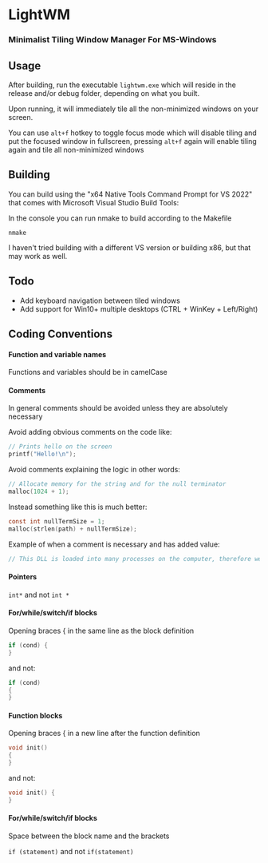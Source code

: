 # LightWM
### Minimalist Tiling Window Manager For MS-Windows

## Usage

After building, run the executable ```lightwm.exe``` which will reside in the release and/or debug folder, depending on what you built.

Upon running, it will immediately tile all the non-minimized windows on your screen.

You can use ```alt+f``` hotkey to toggle focus mode which will disable tiling and put the focused window in fullscreen, pressing ```alt+f``` again will enable tiling again and tile all non-minimized windows

## Building

You can build using the "x64 Native Tools Command Prompt for VS 2022" that comes with Microsoft Visual Studio Build Tools:

In the console you can run nmake to build according to the Makefile

```nmake```

I haven't tried building with a different VS version or building x86, but that may work as well.

## Todo

- Add keyboard navigation between tiled windows
- Add support for Win10+ multiple desktops (CTRL + WinKey + Left/Right)

## Coding Conventions

#### Function and variable names

Functions and variables should be in camelCase

#### Comments

In general comments should be avoided unless they are absolutely necessary

Avoid adding obvious comments on the code like:
```c
// Prints hello on the screen
printf("Hello!\n");
```

Avoid comments explaining the logic in other words:
```c
// Allocate memory for the string and for the null terminator
malloc(1024 + 1);
```

Instead something like this is much better:
```c
const int nullTermSize = 1;
malloc(strlen(path) + nullTermSize);
```

Example of when a comment is necessary and has added value:
```c
// This DLL is loaded into many processes on the computer, therefore we need to keep the logic here as simple as possible to avoid slowing down the system
```

#### Pointers

```int*``` and not ```int *```

#### For/while/switch/if blocks

Opening braces { in the same line as the block definition

```c
if (cond) {
}
```

and not:

```c
if (cond)
{
}
```

#### Function blocks

Opening braces { in a new line after the function definition

```c
void init()
{
}
```

and not:

```c
void init() {
}
```

#### For/while/switch/if blocks

Space between the block name and the brackets

```if (statement)``` and not ```if(statement)```
